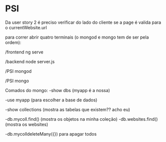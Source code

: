 # PSI

Da user story 2 é preciso verificar do lado do cliente se a page é valida para o currentWebsite.url

para correr abrir quatro terminais (o mongod e mongo tem de ser pela ordem):

/frontend ng serve

/backend node server.js

/PSI mongod 

/PSI mongo

Comados do mongo:
-show dbs (myapp é a nossa)

-use myapp (para escolher a base de dados)

-show collections (mostra as tabelas que existem?? acho eu)

-db.mycoll.find() (mostra os objetos na minha coleção)
-db.websites.find() (mostra os websites)

-db.mycolldeleteMany({}) para apagar todos
